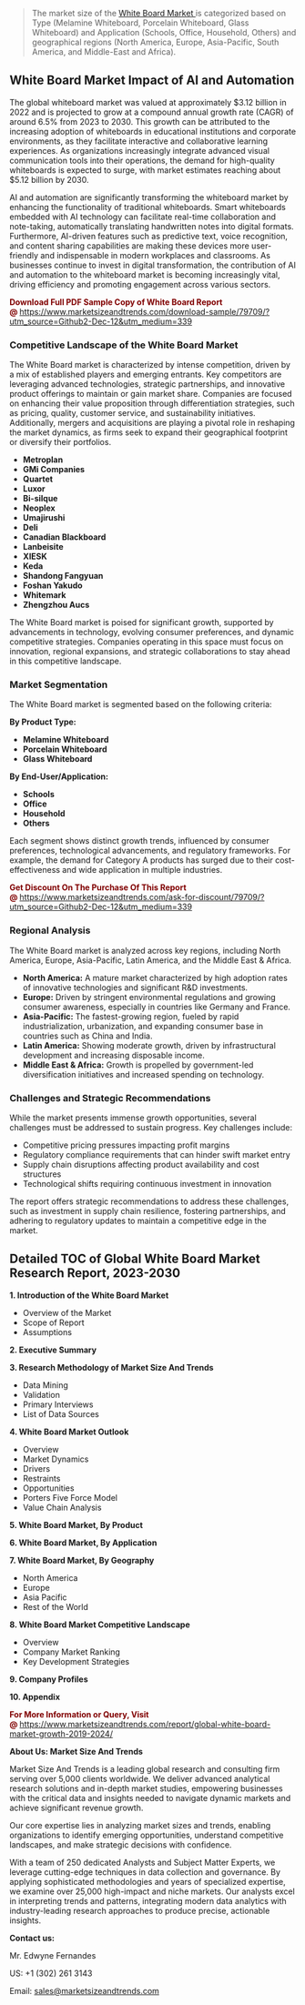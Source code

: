 <blockquote><p>The market size of the <a href="https://www.marketsizeandtrends.com/download-sample/79709/?utm_source=Github2-Dec-12&amp;utm_medium=339" target="_blank">White Board Market </a>is categorized based on Type (Melamine Whiteboard, Porcelain Whiteboard, Glass Whiteboard) and Application (Schools, Office, Household, Others) and geographical regions (North America, Europe, Asia-Pacific, South America, and Middle-East and Africa).</p></blockquote><p><h2>White Board Market Impact of AI and Automation</h2><p>The global whiteboard market was valued at approximately $3.12 billion in 2022 and is projected to grow at a compound annual growth rate (CAGR) of around 6.5% from 2023 to 2030. This growth can be attributed to the increasing adoption of whiteboards in educational institutions and corporate environments, as they facilitate interactive and collaborative learning experiences. As organizations increasingly integrate advanced visual communication tools into their operations, the demand for high-quality whiteboards is expected to surge, with market estimates reaching about $5.12 billion by 2030.</p><p>AI and automation are significantly transforming the whiteboard market by enhancing the functionality of traditional whiteboards. Smart whiteboards embedded with AI technology can facilitate real-time collaboration and note-taking, automatically translating handwritten notes into digital formats. Furthermore, AI-driven features such as predictive text, voice recognition, and content sharing capabilities are making these devices more user-friendly and indispensable in modern workplaces and classrooms. As businesses continue to invest in digital transformation, the contribution of AI and automation to the whiteboard market is becoming increasingly vital, driving efficiency and promoting engagement across various sectors.</p></p><p><strong><span style="color: #800000;">Download Full PDF Sample Copy of White Board Report @</span>&nbsp;</strong><a href="https://www.marketsizeandtrends.com/download-sample/79709/?utm_source=Github2-Dec-12&amp;utm_medium=339">https://www.marketsizeandtrends.com/download-sample/79709/?utm_source=Github2-Dec-12&amp;utm_medium=339</a></p><h3>Competitive Landscape of the White Board Market</h3><p>The White Board market is characterized by intense competition, driven by a mix of established players and emerging entrants. Key competitors are leveraging advanced technologies, strategic partnerships, and innovative product offerings to maintain or gain market share. Companies are focused on enhancing their value proposition through differentiation strategies, such as pricing, quality, customer service, and sustainability initiatives. Additionally, mergers and acquisitions are playing a pivotal role in reshaping the market dynamics, as firms seek to expand their geographical footprint or diversify their portfolios.</p><p><strong><p><ul><li>Metroplan </li><li> GMi Companies </li><li> Quartet </li><li> Luxor </li><li> Bi-silque </li><li> Neoplex </li><li> Umajirushi </li><li> Deli </li><li> Canadian Blackboard </li><li> Lanbeisite </li><li> XIESK </li><li> Keda </li><li> Shandong Fangyuan </li><li> Foshan Yakudo </li><li> Whitemark </li><li> Zhengzhou Aucs</p></li></ul></p></strong></p><p>The White Board market is poised for significant growth, supported by advancements in technology, evolving consumer preferences, and dynamic competitive strategies. Companies operating in this space must focus on innovation, regional expansions, and strategic collaborations to stay ahead in this competitive landscape.</p><h3>Market Segmentation</h3><p>The White Board market is segmented based on the following criteria:</p><p><strong>By Product Type:</strong></p><p><strong><p><ul><li>Melamine Whiteboard </li><li> Porcelain Whiteboard </li><li> Glass Whiteboard</p></li></ul></p></strong></p><p><strong>By End-User/Application:</strong></p><p><strong><p><ul><li>Schools </li><li> Office </li><li> Household </li><li> Others</p></li></ul></p></strong></p><p>Each segment shows distinct growth trends, influenced by consumer preferences, technological advancements, and regulatory frameworks. For example, the demand for Category A products has surged due to their cost-effectiveness and wide application in multiple industries.</p><p><strong><span style="color: #800000;">Get Discount On The Purchase Of This Report @&nbsp;</span></strong><a href="https://www.marketsizeandtrends.com/ask-for-discount/79709/?utm_source=Github2-Dec-12&amp;utm_medium=339">https://www.marketsizeandtrends.com/ask-for-discount/79709/?utm_source=Github2-Dec-12&amp;utm_medium=339</a></p><h3>Regional Analysis</h3><p>The White Board market is analyzed across key regions, including North America, Europe, Asia-Pacific, Latin America, and the Middle East &amp; Africa.</p><ul><li><strong>North America:</strong> A mature market characterized by high adoption rates of innovative technologies and significant R&amp;D investments.</li><li><strong>Europe:</strong> Driven by stringent environmental regulations and growing consumer awareness, especially in countries like Germany and France.</li><li><strong>Asia-Pacific:</strong> The fastest-growing region, fueled by rapid industrialization, urbanization, and expanding consumer base in countries such as China and India.</li><li><strong>Latin America:</strong> Showing moderate growth, driven by infrastructural development and increasing disposable income.</li><li><strong>Middle East &amp; Africa:</strong> Growth is propelled by government-led diversification initiatives and increased spending on technology.</li></ul><h3>Challenges and Strategic Recommendations</h3><p>While the market presents immense growth opportunities, several challenges must be addressed to sustain progress. Key challenges include:</p><ul><li>Competitive pricing pressures impacting profit margins</li><li>Regulatory compliance requirements that can hinder swift market entry</li><li>Supply chain disruptions affecting product availability and cost structures</li><li>Technological shifts requiring continuous investment in innovation</li></ul><p>The report offers strategic recommendations to address these challenges, such as investment in supply chain resilience, fostering partnerships, and adhering to regulatory updates to maintain a competitive edge in the market.</p><h2>Detailed TOC of Global White Board Market Research Report, 2023-2030</h2><p><strong>1. Introduction of the White Board Market</strong></p><ul><li>Overview of the Market</li><li>Scope of Report</li><li>Assumptions&nbsp;</li></ul><p><strong>2. Executive Summary</strong></p><p><strong>3. Research Methodology of <strong>Market Size And Trends</strong></strong></p><ul><li>Data Mining</li><li>Validation</li><li>Primary Interviews</li><li>List of Data Sources&nbsp;</li></ul><p><strong>4. White Board Market Outlook</strong></p><ul><li>Overview</li><li>Market Dynamics</li><li>Drivers</li><li>Restraints</li><li>Opportunities</li><li>Porters Five Force Model</li><li>Value Chain Analysis&nbsp;</li></ul><p><strong>5. White Board Market, By Product</strong></p><p><strong>6. White Board Market, By Application</strong></p><p><strong>7. White Board Market, By Geography</strong></p><ul><li>North America</li><li>Europe</li><li>Asia Pacific</li><li>Rest of the World&nbsp;</li></ul><p><strong>8. White Board Market Competitive Landscape</strong></p><ul><li>Overview</li><li>Company Market Ranking</li><li>Key Development Strategies&nbsp;</li></ul><p><strong>9. Company Profiles</strong></p><p><strong>10. Appendix</strong></p><p><strong><span style="color: #800000;">For More Information or Query, Visit @&nbsp;</span></strong><a href="https://www.marketsizeandtrends.com/report/global-white-board-market-growth-2019-2024/">https://www.marketsizeandtrends.com/report/global-white-board-market-growth-2019-2024/</a></p><p></p><p><strong>About Us:&nbsp;Market Size And Trends</strong></p><p>Market Size And Trends&nbsp;is a leading global research and consulting firm serving over 5,000 clients worldwide. We deliver advanced analytical research solutions and in-depth market studies, empowering businesses with the critical data and insights needed to navigate dynamic markets and achieve significant revenue growth.</p><p>Our core expertise lies in analyzing market sizes and trends, enabling organizations to identify emerging opportunities, understand competitive landscapes, and make strategic decisions with confidence.</p><p>With a team of 250 dedicated Analysts and Subject Matter Experts, we leverage cutting-edge techniques in data collection and governance. By applying sophisticated methodologies and years of specialized expertise, we examine over 25,000 high-impact and niche markets. Our analysts excel in interpreting trends and patterns, integrating modern data analytics with industry-leading research approaches to produce precise, actionable insights.</p><p><strong>Contact us:</strong></p><p>Mr. Edwyne Fernandes</p><p>US: +1 (302) 261 3143</p><p>Email: <a href="mailto:sales@marketsizeandtrends.com">sales@marketsizeandtrends.com</a>&nbsp;</p>
